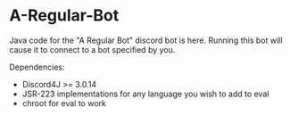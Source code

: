 # A-Regular-Bot
Java code for the "A Regular Bot" discord bot is here. Running this bot will cause it to connect to a bot specified by you.

Dependencies:
- Discord4J >= 3.0.14
- JSR-223 implementations for any language you wish to add to eval
- chroot for eval to work
